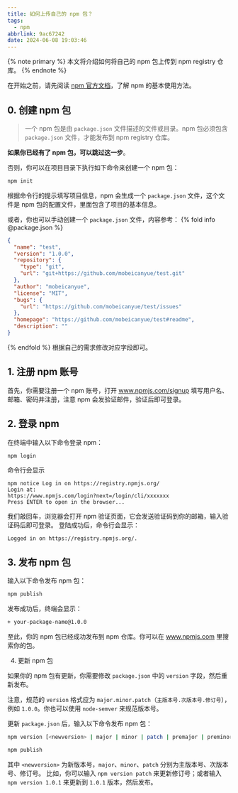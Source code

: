 ```yaml
---
title: 如何上传自己的 npm 包？
tags:
  - npm
abbrlink: 9ac67242
date: 2024-06-08 19:03:46
---
```


{% note primary %}
本文将介绍如何将自己的 npm 包上传到 npm registry 仓库。
{% endnote %}

在开始之前，请先阅读 [npm 官方文档](https://docs.npmjs.com/)，了解 npm 的基本使用方法。

## 0. 创建 npm 包

> 一个 npm 包是由 `package.json` 文件描述的文件或目录。npm 包必须包含 `package.json` 文件，才能发布到 npm registry 仓库。

**如果你已经有了 npm 包，可以跳过这一步**。

否则，你可以在项目目录下执行如下命令来创建一个 npm 包：
```bash
npm init
```
根据命令行的提示填写项目信息，npm 会生成一个 `package.json` 文件，这个文件是 npm 包的配置文件，里面包含了项目的基本信息。

或者，你也可以手动创建一个 `package.json` 文件，内容参考：
{% fold info @package.json %}
```json
{
  "name": "test",
  "version": "1.0.0",
  "repository": {
    "type": "git",
    "url": "git+https://github.com/mobeicanyue/test.git"
  },
  "author": "mobeicanyue",
  "license": "MIT",
  "bugs": {
    "url": "https://github.com/mobeicanyue/test/issues"
  },
  "homepage": "https://github.com/mobeicanyue/test#readme",
  "description": ""
}
```
{% endfold %}
根据自己的需求修改对应字段即可。

## 1. 注册 npm 账号

首先，你需要注册一个 npm 账号，打开 www.npmjs.com/signup 填写用户名、邮箱、密码并注册，注意 npm 会发验证邮件，验证后即可登录。

## 2. 登录 npm

在终端中输入以下命令登录 npm：

```bash
npm login
```

命令行会显示

```text
npm notice Log in on https://registry.npmjs.org/
Login at:
https://www.npmjs.com/login?next=/login/cli/xxxxxxx
Press ENTER to open in the browser...
```

我们敲回车，浏览器会打开 npm 验证页面，它会发送验证码到你的邮箱，输入验证码后即可登录。
登陆成功后，命令行会显示：

```text
Logged in on https://registry.npmjs.org/.
```

## 3. 发布 npm 包

输入以下命令发布 npm 包：

```bash
npm publish
```

发布成功后，终端会显示：

```bash
+ your-package-name@1.0.0
```

至此，你的 npm 包已经成功发布到 npm 仓库。你可以在 www.npmjs.com 里搜索你的包。

4. 更新 npm 包

如果你的 npm 包有更新，你需要修改 `package.json` 中的 `version` 字段，然后重新发布。

注意，规范的 `version` 格式应为 `major.minor.patch`（`主版本号.次版本号.修订号`），例如 `1.0.0`。你也可以使用 `node-semver` 来规范版本号。

更新 `package.json` 后，输入以下命令发布 npm 包：

```bash
npm version [<newversion> | major | minor | patch | premajor | preminor | prepatch | prerelease | from-git]

npm publish
```
其中 `<newversion>` 为新版本号，`major`、`minor`、`patch` 分别为主版本号、次版本号、修订号。
比如，你可以输入 `npm version patch` 来更新修订号；或者输入 `npm version 1.0.1` 来更新到 `1.0.1` 版本，然后发布。
